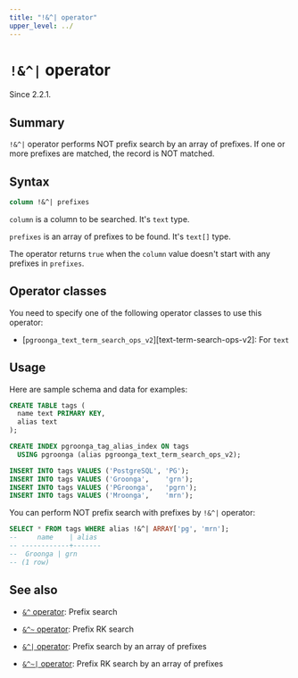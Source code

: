```yaml
---
title: "!&^| operator"
upper_level: ../
---
```


# `!&^|` operator

Since 2.2.1.

## Summary

`!&^|` operator performs NOT prefix search by an array of prefixes. If one or more prefixes are matched, the record is NOT matched.

## Syntax

```sql
column !&^| prefixes
```

`column` is a column to be searched. It's `text` type.

`prefixes` is an array of prefixes to be found. It's `text[]` type.

The operator returns `true` when the `column` value doesn't start with any prefixes in `prefixes`.

## Operator classes

You need to specify one of the following operator classes to use this operator:

  * [`pgroonga_text_term_search_ops_v2`][text-term-search-ops-v2]: For `text`

## Usage

Here are sample schema and data for examples:

```sql
CREATE TABLE tags (
  name text PRIMARY KEY,
  alias text
);

CREATE INDEX pgroonga_tag_alias_index ON tags
  USING pgroonga (alias pgroonga_text_term_search_ops_v2);
```

```sql
INSERT INTO tags VALUES ('PostgreSQL', 'PG');
INSERT INTO tags VALUES ('Groonga',    'grn');
INSERT INTO tags VALUES ('PGroonga',   'pgrn');
INSERT INTO tags VALUES ('Mroonga',    'mrn');
```

You can perform NOT prefix search with prefixes by `!&^|` operator:

```sql
SELECT * FROM tags WHERE alias !&^| ARRAY['pg', 'mrn'];
--     name    | alias 
-- ------------+-------
--  Groonga | grn
-- (1 row)
```

## See also

  * [`&^` operator][prefix-search-v2]: Prefix search

  * [`&^~` operator][prefix-rk-search-v2]: Prefix RK search

  * [`&^|` operator][prefix-search-in-v2]: Prefix search by an array of prefixes

  * [`&^~|` operator][prefix-rk-search-in-v2]: Prefix RK search by an array of prefixes

[prefix-search-v2]:prefix-search-v2.html

[prefix-rk-search-v2]:prefix-rk-search-v2.html

[prefix-search-in-v2]:prefix-search-in-v2.html

[prefix-rk-search-in-v2]:prefix-rk-search-in-v2.html
